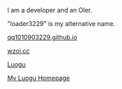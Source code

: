 I am a developer and an OIer.

"loader3229" is my alternative name.

[qq1010903229.github.io](https://qq1010903229.github.io)

[wzoi.cc](https://wzoi.cc)

[Luogu](https://www.luogu.com.cn)

[My Luogu Homepage](https://www.luogu.com.cn/users/48737)
